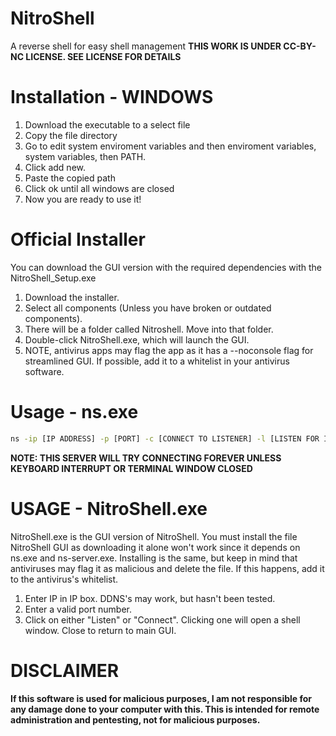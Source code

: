 # NitroShell
A reverse shell for easy shell management
**THIS WORK IS UNDER CC-BY-NC LICENSE. SEE LICENSE FOR DETAILS**
# Installation - WINDOWS
1. Download the executable to a select file
2. Copy the file directory
4. Go to edit system enviroment variables and then enviroment variables, system variables, then PATH.
5. Click add new.
6. Paste the copied path
7. Click ok until all windows are closed
8. Now you are ready to use it!
# Official Installer
You can download the GUI version with the required dependencies with the NitroShell_Setup.exe
1. Download the installer.
2. Select all components (Unless you have broken or outdated components).
3. There will be a folder called Nitroshell. Move into that folder.
4. Double-click NitroShell.exe, which will launch the GUI.
5. NOTE, antivirus apps may flag the app as it has a --noconsole flag for streamlined GUI. If possible, add it to a whitelist in your antivirus software.
# Usage - ns.exe
```cmd
ns -ip [IP ADDRESS] -p [PORT] -c [CONNECT TO LISTENER] -l [LISTEN FOR INCOMING CONNECTIONS] -f [LISTEN FOREVER]
```
**NOTE: THIS SERVER WILL TRY CONNECTING FOREVER UNLESS KEYBOARD INTERRUPT OR TERMINAL WINDOW CLOSED**
# USAGE - NitroShell.exe
NitroShell.exe is the GUI version of NitroShell. You must install the file NitroShell GUI as downloading it alone won't work since it depends on ns.exe and ns-server.exe.
Installing is the same, but keep in mind that antiviruses may flag it as malicious and delete the file. If this happens, add it to the antivirus's whitelist.
1. Enter IP in IP box. DDNS's may work, but hasn't been tested.
2. Enter a valid port number.
3. Click on either "Listen" or "Connect". Clicking one will open a shell window. Close to return to main GUI.
# DISCLAIMER
**If this software is used for malicious purposes, I am not responsible for any damage done to your computer with this. This is intended for remote administration and pentesting, not for malicious purposes.**
